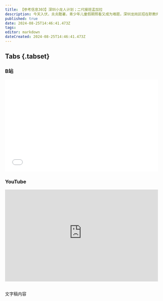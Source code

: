 ```yaml
---
title: 【参考信息303】深圳小龙人计划；二代接班孟加拉
description: 今天入伏，炎炎酷暑，青少年儿童假期照看又成为难题，深圳龙岗区招在职教师看护干部子女引发争议。“小龙人计划”龙字可能来自龙岗区名字，但也容易让人想到“天龙人”，其实各地都有类似做法，当然也有政府办的公益暑托班面向社会公众。孟加拉国大学生示威，要求废除过于偏向民族独立英雄后代的公务员配额制；印度医学高考出现泄题和加分不当争议，考生和家长冒着酷热上街。我国院士终身制进一步打破。中美欧航天流年不利。
published: true
date: 2024-08-25T14:46:41.473Z
tags: 
editor: markdown
dateCreated: 2024-08-25T14:46:41.473Z
---
```


## Tabs {.tabset}
### B站
<div style="position: relative; padding: 30% 45%;">
<iframe style="position: absolute; width: 100%; height: 100%; left: 0; top: 0;" src="//player.bilibili.com/player.html?&bvid=BV1sb421E7vG&page=1&as_wide=1&high_quality=1&danmaku=1&autoplay=0" scrolling="no" border="0" frameborder="no" framespacing="0" allowfullscreen="true"></iframe>
</div>

### YouTube
<div style="position: relative; padding: 30% 45%;">
<iframe style="position: absolute; top: 0; left: 0; width: 100%; height: 100%;" src="https://www.youtube-nocookie.com/embed/YouTubeVID" title="YouTube video player" frameborder="0" allow="accelerometer; autoplay; clipboard-write; encrypted-media; gyroscope; picture-in-picture" allowfullscreen></iframe>
</div>

## 

文字稿内容
